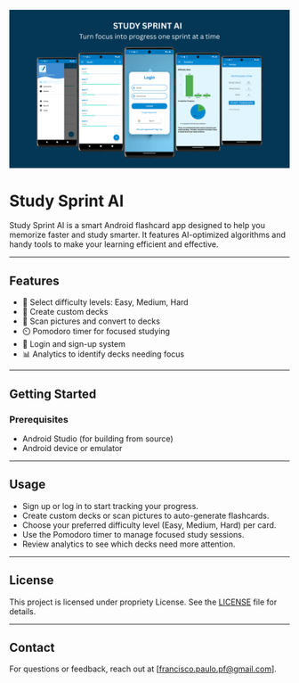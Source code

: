 ![Study Sprint AI Banner](./banner/banner.png)

# Study Sprint AI

Study Sprint AI is a smart Android flashcard app designed to help you memorize faster and study smarter. It features AI-optimized algorithms and handy tools to make your learning efficient and effective.

---

## Features

- 🎯 Select difficulty levels: Easy, Medium, Hard  
- 📂 Create custom decks  
- 📸 Scan pictures and convert to decks  
- ⏲️ Pomodoro timer for focused studying  
- 🔐 Login and sign-up system  
- 📊 Analytics to identify decks needing focus  

---

## Getting Started

### Prerequisites

- Android Studio (for building from source)  
- Android device or emulator  

---

## Usage

- Sign up or log in to start tracking your progress.  
- Create custom decks or scan pictures to auto-generate flashcards.  
- Choose your preferred difficulty level (Easy, Medium, Hard) per card.  
- Use the Pomodoro timer to manage focused study sessions.  
- Review analytics to see which decks need more attention.  

---


## License

This project is licensed under propriety License. See the [LICENSE](./LICENSE.txt) file for details.

---

## Contact

For questions or feedback, reach out at [francisco.paulo.pf@gmail.com].
